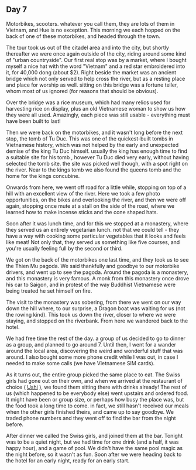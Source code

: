 ## Day 7

Motorbikes, scooters. whatever you call them, they are lots of them in Vietnam, and Hue is no exception. This morning we each hopped on the back of one of these motorbikes, and headed through the town.

The tour took us out of the citadel area and into the city, but shortly thereafter we were once again outside of the city, riding around some kind of "urban countryside". Our first real stop was by a market, where I bought myself a nice hat with the word "Vietnam" and a red star embroidered into it, for 40,000 dong (about $2). Right beside the market was an ancient bridge which not only served to help cross the river, but as a resting place and place for worship as well. sitting on this bridge was a fortune teller, whom most of us ignored (for reasons that should be obvious).

Over the bridge was a rice museum, which had many relics used for harvesting rice on display, plus an old Vietnamese woman to show us how they were all used. Amazingly, each piece was still usable - everything must have been built to last!

Then we were back on the motorbikes, and it wasn't long before the next stop, the tomb of Tu Duc. This was one of the quickest-built tombs in Vietnamese history, which was not helped by the early and unexpected demise of the king Tu Duc himself. usually the king has enough time to find a suitable site for his tomb , however Tu Duc died very early, without having selected the tomb site. the site was picked well though, with a spot right on the river. Near to the kings tomb we also found the queens tomb and the home for the kings concubine.

Onwards from here, we went off road for a little while, stopping on top of a hill with an excellent view of the river. Here we took a few photo opportunities, on the bikes and overlooking the river, and then we were off again, stopping once mute at a stall on the side of the road, where we learned how to make incense sticks and the cone shaped hats.

Soon after it was lunch time, and for this we stopped at a monastery, where they served us an entirely vegetarian lunch. not that we could tell - they have a way with cooking some particular vegetables that it looks and feels like meat! Not only that, they served us something like five courses,  and you're usually feeling full by the second or third.

We got on the back of the motorbikes one last time, and they took us to see the Thien Mu pagoda. We said thankfully and goodbye to our motorbike drivers, and went up to see the pagoda. Around the pagoda is a monastery, and this monastery is very famous. A monk from this monastery once drove his car to Saigon, and in protest of the way Buddhist Vietnamese were being treated he set himself on fire.

The visit to the monastery was sobering, from there we went on our way down the hill where, to our surprise, a Dragon boat was waiting for us (not the rowing kind). This took us down the river, closer to where we were staying, and stopped on the riverbank. From here we wandered back to the hotel.

We had free time the rest of the day. a group of us decided to go to dinner as a group, and planned to go around 7. Until then, I went for a wander around the local area, discovering the weird and wonderful stuff that was around. I also bought some more phone credit while I was out, in case I needed to make some calls (we have Vietnamese SIM cards).

As it turns out, the entire group picked the same place to eat. The Swiss girls had gone out on their own, and when we arrived at the restaurant of choice ( [Ushi]( http://www.tripadvisor.com/Restaurant_Review-g293926-d1853132-Reviews-Ushi_Restaurant-Hue_Thua_Thien_Hue_Province.html ) ), we found them sitting there with drinks already! The rest of us (which happened to be everybody else) went upstairs and ordered food. It might have been or group size, or perhaps how busy the place was, but the food took a long time to come. in fact, we still hasn't received our meals when the other girls finished theirs, and came up to say goodbye. We traded phone numbers and they went off to find the bar from the night before.

After dinner we called the Swiss girls, and joined them at the bar. Tonight was to be a quiet night, but we had time for one drink (and a half, it was happy hour), and a game of pool. We didn't have the same pool magic as the night before, so it wasn't as fun. Soon after we were heading back to the hotel for an early night, ready for an early start.